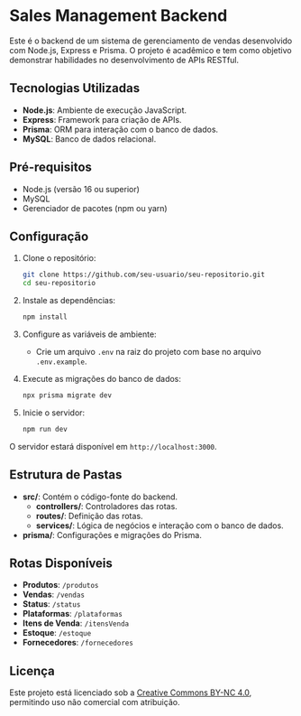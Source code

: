 # Sales Management Backend

Este é o backend de um sistema de gerenciamento de vendas desenvolvido com Node.js, Express e Prisma. O projeto é acadêmico e tem como objetivo demonstrar habilidades no desenvolvimento de APIs RESTful.

## Tecnologias Utilizadas

- **Node.js**: Ambiente de execução JavaScript.
- **Express**: Framework para criação de APIs.
- **Prisma**: ORM para interação com o banco de dados.
- **MySQL**: Banco de dados relacional.

## Pré-requisitos

- Node.js (versão 16 ou superior)
- MySQL
- Gerenciador de pacotes (npm ou yarn)

## Configuração

1. Clone o repositório:
   ```bash
   git clone https://github.com/seu-usuario/seu-repositorio.git
   cd seu-repositorio
   ```

2. Instale as dependências:
   ```bash
   npm install
   ```

3. Configure as variáveis de ambiente:
   - Crie um arquivo `.env` na raiz do projeto com base no arquivo `.env.example`.

4. Execute as migrações do banco de dados:
   ```bash
   npx prisma migrate dev
   ```

5. Inicie o servidor:
   ```bash
   npm run dev
   ```

O servidor estará disponível em `http://localhost:3000`.

## Estrutura de Pastas

- **src/**: Contém o código-fonte do backend.
  - **controllers/**: Controladores das rotas.
  - **routes/**: Definição das rotas.
  - **services/**: Lógica de negócios e interação com o banco de dados.
- **prisma/**: Configurações e migrações do Prisma.

## Rotas Disponíveis

- **Produtos**: `/produtos`
- **Vendas**: `/vendas`
- **Status**: `/status`
- **Plataformas**: `/plataformas`
- **Itens de Venda**: `/itensVenda`
- **Estoque**: `/estoque`
- **Fornecedores**: `/fornecedores`

## Licença

Este projeto está licenciado sob a [Creative Commons BY-NC 4.0](LICENSE), permitindo uso não comercial com atribuição.
